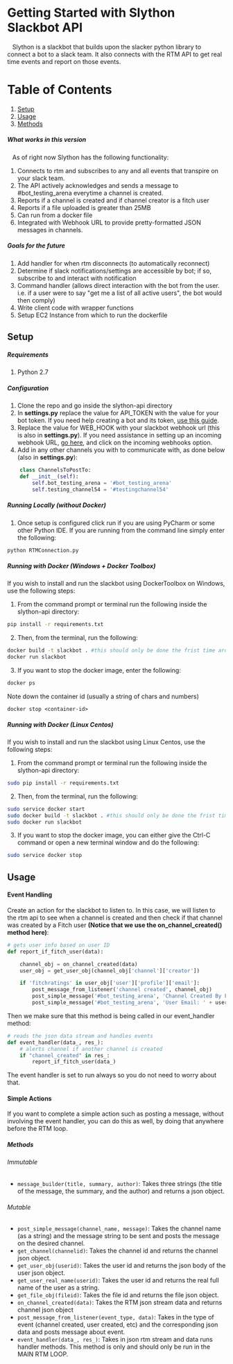 


# Getting Started with Slython Slackbot API
&nbsp;&nbsp; Slython is a slackbot that builds upon the slacker python library to connect a bot to a slack team. It also connects with the RTM API to get real time events and report on those events.


# Table of Contents
1. [Setup](#setup)
2. [Usage](#usage)
3. [Methods](#methods)


##### What works in this version
&nbsp;&nbsp; As of right now Slython has the following functionality:
1. Connects to rtm and subscribes to any and all events that transpire on your slack team.
2. The API actively acknowledges and sends a message to #bot_testing_arena everytime a channel is created.
3. Reports if a channel is created and if channel creator is a fitch user
4. Reports if a file uploaded is greater than 25MB
5. Can run from a docker file
6. Integrated with Webhook URL to provide pretty-formatted JSON messages in channels.

##### Goals for the future
1. Add handler for when rtm disconnects (to automatically reconnect)
2. Determine if slack notifications/settings are accessible by bot; if so, subscribe to and interact with notification
3. Command handler (allows direct interaction with the bot from the user. i.e. if a user were to say "get me a list of all active users", the bot would then comply)
4. Write client code with wrapper functions
5. Setup EC2 Instance from which to run the dockerfile


## Setup
##### Requirements
1. Python 2.7

##### Configuration
1. Clone the repo and go inside the slython-api directory
2. In **settings.py** replace the value for API_TOKEN with the value for your bot token. If you need help creating a bot and its token, [use this guide](https://imperiallabs.github.io/quick_landing.html#get-a-key).
3. Replace the value for WEB_HOOK with your slackbot webhook url (this is also in **settings.py**). If you need assistance
   in setting up an incoming webhook URL, [go here]( https://slack.com/apps/manage/custom-integrations), and click on the incoming webhooks option.
4. Add in any other channels you with to communicate with, as done below (also in **settings.py**):
```python
    class ChannelsToPostTo:
    def __init__(self):
        self.bot_testing_arena = '#bot_testing_arena'
        self.testing_channel54 = '#testingchannel54'
```
##### Running Locally (without Docker)

1. Once setup is configured click run if you are using PyCharm or some other Python IDE. If you are running from the command line simply enter the following:
 ```bash
 python RTMConnection.py
 ```

##### Running with Docker (Windows + Docker Toolbox)
If you wish to install and run the slackbot using DockerToolbox on Windows, use the following steps:

1. From the command prompt or terminal run the following inside the slython-api directory:
```bash
pip install -r requirements.txt
```
2. Then, from the terminal, run the following:
```bash
docker build -t slackbot . #this should only be done the frist time around, and then only if any changes have been made to the source code.
docker run slackbot
```
3. If you want to stop the docker image, enter the following:
```bash
docker ps
```
Note down the container id (usually a string of chars and numbers)
```
docker stop <container-id>
```

##### Running with Docker (Linux Centos)
If you wish to install and run the slackbot using Linux Centos, use the following steps:

1. From the command prompt or terminal run the following inside the slython-api directory:
```bash
sudo pip install -r requirements.txt
```
2. Then, from the terminal, run the following:
```bash
sudo service docker start
sudo docker build -t slackbot . #this should only be done the frist time around, and then only if any changes have been made to the source code.
sudo docker run slackbot
```
3. If you want to stop the docker image, you can either give the Ctrl-C command or open a new terminal window and do the following:
```bash
sudo service docker stop
```

## Usage
#### Event Handling
Create an action for the slackbot to listen to. In this case, we will listen to the rtm api to see when a channel
is created and then check if that channel was created by a Fitch user **(Notice that we use the on_channel_created() method here)**:
```python
# gets user info based on user ID
def report_if_fitch_user(data):

    channel_obj = on_channel_created(data)
    user_obj = get_user_obj(channel_obj['channel']['creator'])

    if 'fitchratings' in user_obj['user']['profile']['email']:
        post_message_from_listener('channel created', channel_obj)
        post_simple_message('#bot_testing_arena', 'Channel Created By Fitch User')
        post_simple_message('#bot_testing_arena', 'User Email: ' + user_obj['user']['profile']['email'])
```

Then we make sure that this method is being called in our event_handler method:
```python
# reads the json data stream and handles events
def event_handler(data_, res_):
    # alerts channel if another channel is created
    if "channel_created" in res_:
        report_if_fitch_user(data_)
```

The event handler is set to run always so you do not need to worry about that.

#### Simple Actions
If you want to complete a simple action such as posting a message, without involving the event handler, you can
do this as well, by doing that anywhere before the RTM loop.

##### Methods
###### Immutable
- ```message_builder(title, summary, author)```: Takes three strings (the title of the message, the summary, and the author)
and returns a json object.

###### Mutable
- ```post_simple_message(channel_name, message)```: Takes the channel name (as a string) and the message string to be sent
and posts the message on the desired channel.
- ```get_channel(channelid)```: Takes the channel id and returns the channel json object.
- ```get_user_obj(userid)```: Takes the user id and returns the json body of the user json object.
- ```get_user_real_name(userid)```: Takes the user id and returns the real full name of the user as a string.
- ```get_file_obj(fileid)```: Takes the file id and returns the file json object.
- ```on_channel_created(data)```: Takes the RTM json stream data and returns channel json object
- ```post_message_from_listener(event_type, data)```: Takes in the type of event
(channel created, user created, etc) and the corresponding json data and posts message about event.
- ```event_handler(data_, res_)```: Takes in json rtm stream and data runs handler methods. This method is only
and should only be run in the MAIN RTM LOOP.




 
